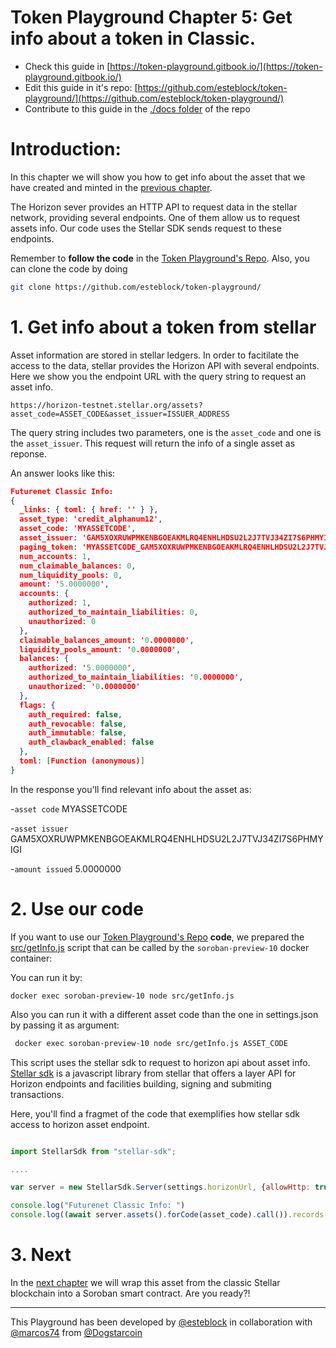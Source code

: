 # Token Playground Chapter 5:  Get info about a token in Classic.


- Check this guide in [https://token-playground.gitbook.io/](https://token-playground.gitbook.io/)
- Edit this guide in it's repo: [https://github.com/esteblock/token-playground/](https://github.com/esteblock/token-playground/)
- Contribute to this guide in the [./docs folder](https://github.com/esteblock/token-playground/tree/main/docs) of the repo

# Introduction:


In this chapter we will  show you how to get info about the asset that we have created and minted in the [previous chapter](4_issue_and_mint_asset_in_stellar.md). 

The Horizon sever provides an HTTP API to request data in the stellar network, providing  several endpoints.  One of them allow us to request assets info. Our code uses the Stellar SDK sends request to these endpoints.

Remember to **follow the code** in the [Token Playground's Repo](https://github.com/esteblock/token-playground/). Also, you can clone the code by doing

```bash
git clone https://github.com/esteblock/token-playground/
```

# 1. Get info about a token from stellar  

Asset information are stored in stellar ledgers. In order to facitilate the access to the data, stellar provides the Horizon API with several endpoints. Here we show you the endpoint URL with the query string to request an asset info. 

```
https://horizon-testnet.stellar.org/assets?asset_code=ASSET_CODE&asset_issuer=ISSUER_ADDRESS
```

The query string includes two parameters, one is the `asset_code` and one is the `asset_issuer`. This request will return the info of a single asset as reponse. 

An answer looks like this:

```json
Futurenet Classic Info: 
{
  _links: { toml: { href: '' } },
  asset_type: 'credit_alphanum12',
  asset_code: 'MYASSETCODE',
  asset_issuer: 'GAM5XOXRUWPMKENBGOEAKMLRQ4ENHLHDSU2L2J7TVJ34ZI7S6PHMYIGI',
  paging_token: 'MYASSETCODE_GAM5XOXRUWPMKENBGOEAKMLRQ4ENHLHDSU2L2J7TVJ34ZI7S6PHMYIGI_credit_alphanum12',
  num_accounts: 1,
  num_claimable_balances: 0,
  num_liquidity_pools: 0,
  amount: '5.0000000',
  accounts: {
    authorized: 1,
    authorized_to_maintain_liabilities: 0,
    unauthorized: 0
  },
  claimable_balances_amount: '0.0000000',
  liquidity_pools_amount: '0.0000000',
  balances: {
    authorized: '5.0000000',
    authorized_to_maintain_liabilities: '0.0000000',
    unauthorized: '0.0000000'
  },
  flags: {
    auth_required: false,
    auth_revocable: false,
    auth_immutable: false,
    auth_clawback_enabled: false
  },
  toml: [Function (anonymous)]
}

```

In the response you'll find relevant info  about the asset as:

-`asset code`    MYASSETCODE

-`asset issuer`  GAM5XOXRUWPMKENBGOEAKMLRQ4ENHLHDSU2L2J7TVJ34ZI7S6PHMYIGI

-`amount issued` 5.0000000



# 2. Use our code


If you want to use our [Token Playground's Repo](https://github.com/esteblock/token-playground/) **code**, we prepared the [src/getInfo.js](https://github.com/esteblock/token-playground/blob/main/src/getInfo.js) script that can be called by the `soroban-preview-10` docker container:

You can run it by:

```
docker exec soroban-preview-10 node src/getInfo.js
```

Also you can run it with a different asset code than the one in settings.json by passing it as argument:

```bash
 docker exec soroban-preview-10 node src/getInfo.js ASSET_CODE
```

This script uses the stellar sdk to request to horizon api about asset info. [Stellar sdk](https://github.com/stellar/js-stellar-sdk) is a javascript library from stellar that offers a layer API for Horizon endpoints and facilities building, signing and submiting transactions. 

Here, you'll find a fragmet of the code that exemplifies how stellar sdk access to horizon asset endpoint. 

```javascript

import StellarSdk from "stellar-sdk";

....

var server = new StellarSdk.Server(settings.horizonUrl, {allowHttp: true});

console.log("Futurenet Classic Info: ")
console.log((await server.assets().forCode(asset_code).call()).records[0])

```

# 3. Next

In the [next chapter](6_wrap_a_token_from_classic_to_soroban.md) we will wrap this asset from the classic Stellar blockchain into a Soroban smart contract. Are you ready?! 

___

This Playground has been developed by [@esteblock](https://github.com/esteblock/) in collaboration with [@marcos74](https://github.com/marcos74) from [@Dogstarcoin](https://github.com/Dogstarcoin)
